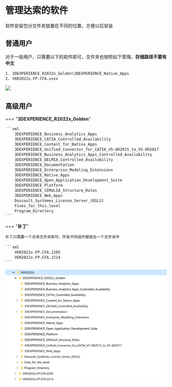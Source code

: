 # 管理达索的软件

软件安装包分文件夹放置在不同的位置，方便以后安装

## 普通用户

对于一般用户，只需要以下的软件即可，文件夹也按照如下管理。__存储路径不要有中文__

    1. 3DEXPERIENCE_R2022x_Golden\3DEXPERIENCE_Native_Apps
    2. V6R2022x.FP.CFA.xxxx

![](管理达索的软件\2022-09-05-10-16-42.png)

## 高级用户

=== "__3DEXPERIENCE_R2022x_Golden__"

    ```xml
        3DEXPERIENCE_Business_Analytics_Apps
        3DEXPERIENCE_CATIA_Controlled_Availability
        3DEXPERIENCE_Content_for_Native_Apps
        3DEXPERIENCE_Unified_Connector_for_CATIA_V5-6R2015_to_V5-6R2017
        3DEXPERIENCE_Business_Analytics_Apps_Controlled_Availability
        3DEXPERIENCE_DELMIA_Controlled_Availability
        3DEXPERIENCE_Documentation
        3DEXPERIENCE_Enterprise_Modeling_Extensions
        3DEXPERIENCE_Native_Apps
        3DEXPERIENCE_Open_Application_Development_Suite
        3DEXPERIENCE_Platform
        3DEXPERIENCE_SIMULIA_Structure_Roles
        3DEXPERIENCE_Web_Apps
        Dassault_Systèmes_License_Server_(DSLS)
        Fixes_for_this_level
        Program_Directory
    ```

=== "__补丁__"

    补丁只需要一个总体文件夹即可，所有不同组件都放在一个文件夹中
    
    ```xml
        V6R2022x.FP.CFA.2205
        V6R2022x.FP.CFA.2214
    ```

![](2022-04-21-21-23-10.png)